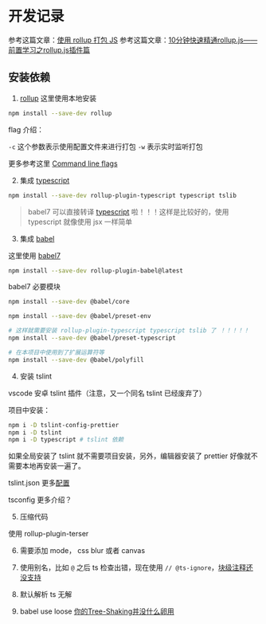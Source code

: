 # 开发记录

参考这篇文章：[使用 rollup 打包 JS](https://juejin.im/post/5c073d86f265da615a419989#heading-22)
参考这篇文章：[10分钟快速精通rollup.js——前置学习之rollup.js插件篇](https://juejin.im/post/5bf823b96fb9a049e93c61a8#heading-5)

## 安装依赖

1. [rollup](https://github.com/rollup/rollup) 这里使用本地安装

```bash
npm install --save-dev rollup
```

flag 介绍：

`-c` 这个参数表示使用配置文件来进行打包
`-w` 表示实时监听打包

更多参考这里 [Command line flags](https://rollupjs.org/guide/en/#command-line-flags)

2. 集成 [typescript](https://github.com/rollup/rollup-plugin-typescript)

```bash
npm install --save-dev rollup-plugin-typescript typescript tslib
```

> babel7 可以直接转译 [typescript](https://babeljs.io/docs/en/babel-preset-typescript) 啦！！！这样是比较好的，使用 typescript 就像使用 jsx 一样简单

3. 集成 [babel](https://github.com/rollup/rollup-plugin-babel)

这里使用 [babel7](https://babeljs.io/docs/en/v7-migration)

```bash
npm install --save-dev rollup-plugin-babel@latest
```

babel7 必要模块

```bash
npm install --save-dev @babel/core

npm install --save-dev @babel/preset-env

# 这样就需要安装 rollup-plugin-typescript typescript tslib 了 ！！！！！
npm install --save-dev @babel/preset-typescript

# 在本项目中使用到了扩展运算符等
npm install --save-dev @babel/polyfill
```

4. 安装 tslint

vscode 安卓 tslint 插件（注意，又一个同名 tslint 已经废弃了）

项目中安装：

```bash
npm i -D tslint-config-prettier
npm i -D tslint
npm i -D typescript # tslint 依赖
```

如果全局安装了 tslint 就不需要项目安装，另外，编辑器安装了 prettier 好像就不需要本地再安装一遍了。

tslint.json 更多[配置](https://github.com/microsoft/TypeScript/blob/master/tslint.json)

tsconfig 更多介绍？

5. 压缩代码

使用 rollup-plugin-terser 

6. 需要添加 mode， css blur 或者 canvas

7. 使用别名，比如 `@` 之后 ts 检查出错，现在使用 `// @ts-ignore`，[块级注释还没支持](https://github.com/Microsoft/TypeScript/issues/19573)
8. 默认解析 ts 无解

9. babel use loose [你的Tree-Shaking并没什么卵用](https://juejin.im/post/5a5652d8f265da3e497ff3de)
